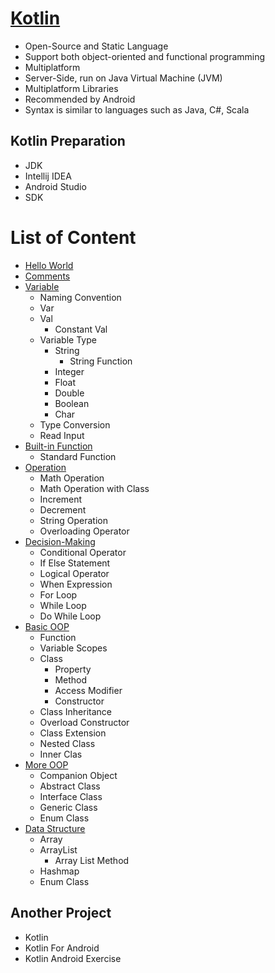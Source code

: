# [Kotlin](https://kotlinlang.org/)
- Open-Source and Static Language
- Support both object-oriented and functional programming
- Multiplatform
- Server-Side, run on Java Virtual Machine (JVM)
- Multiplatform Libraries
- Recommended by Android
- Syntax is similar to languages such as Java, C#, Scala

## Kotlin Preparation
- JDK
- Intellij IDEA
- Android Studio
- SDK

# List of Content
- [Hello World](https://github.com/HidayatRivai2020/kotlin/blob/main/src/main/kotlin/)
- [Comments](https://github.com/HidayatRivai2020/kotlin/blob/main/src/main/kotlin/)
- [Variable](https://github.com/HidayatRivai2020/kotlin/blob/main/src/main/kotlin/variable)
  - Naming Convention
  - Var
  - Val
    - Constant Val
  - Variable Type
    - String
      - String Function
    - Integer
    - Float
    - Double
    - Boolean
    - Char
  - Type Conversion
  - Read Input
- [Built-in Function](https://github.com/HidayatRivai2020/kotlin/blob/main/src/main/kotlin/built_in_function)
  - Standard Function
- [Operation](https://github.com/HidayatRivai2020/kotlin/blob/main/src/main/kotlin/operation)
  - Math Operation
  - Math Operation with Class
  - Increment
  - Decrement
  - String Operation
  - Overloading Operator
- [Decision-Making](https://github.com/HidayatRivai2020/kotlin/blob/main/src/main/kotlin/decision_making)
  - Conditional Operator
  - If Else Statement
  - Logical Operator
  - When Expression
  - For Loop
  - While Loop
  - Do While Loop
- [Basic OOP](https://github.com/HidayatRivai2020/kotlin/blob/main/src/main/kotlin/oop_normal_class)
  - Function
  - Variable Scopes
  - Class
    - Property
    - Method
    - Access Modifier
    - Constructor
  - Class Inheritance
  - Overload Constructor
  - Class Extension
  - Nested Class
  - Inner Clas
- [More OOP](https://github.com/HidayatRivai2020/kotlin/blob/main/src/main/kotlin/oop_special_class)
  - Companion Object
  - Abstract Class
  - Interface Class
  - Generic Class
  - Enum Class
- [Data Structure](https://github.com/HidayatRivai2020/kotlin/blob/main/src/main/kotlin/data_structure)
  - Array
  - ArrayList
    - Array List Method
  - Hashmap
  - Enum Class

## Another Project
- Kotlin
- Kotlin For Android
- Kotlin Android Exercise